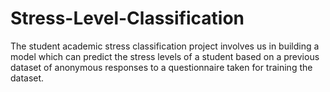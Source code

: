 # Stress-Level-Classification
The student academic stress classification project involves us in building a model  which can predict the stress levels of a student based on a previous dataset of  anonymous responses to a questionnaire taken for training the dataset.
